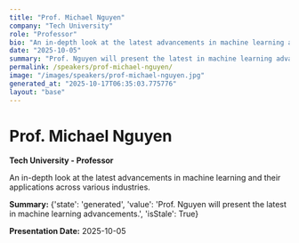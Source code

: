 ```yaml
---
title: "Prof. Michael Nguyen"
company: "Tech University"
role: "Professor"
bio: "An in-depth look at the latest advancements in machine learning and their applications across various industries."
date: "2025-10-05"
summary: "Prof. Nguyen will present the latest in machine learning advancements."
permalink: /speakers/prof-michael-nguyen/
image: "/images/speakers/prof-michael-nguyen.jpg"
generated_at: "2025-10-17T06:35:03.775776"
layout: "base"
---
```


# Prof. Michael Nguyen

**Tech University - Professor**

An in-depth look at the latest advancements in machine learning and their applications across various industries.

**Summary:** {'state': 'generated', 'value': 'Prof. Nguyen will present the latest in machine learning advancements.', 'isStale': True}

**Presentation Date:** 2025-10-05


